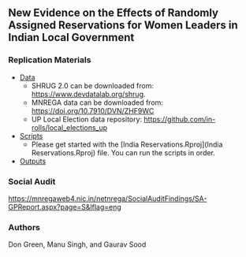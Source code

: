 ## New Evidence on the Effects of Randomly Assigned Reservations for Women Leaders in Indian Local Government

### Replication Materials

* [Data](data/)
	* SHRUG 2.0 can be downloaded from: https://www.devdatalab.org/shrug. 
	* MNREGA data can be downloaded from: https://doi.org/10.7910/DVN/ZHF9WC
	* UP Local Election data repository: https://github.com/in-rolls/local_elections_up
* [Scripts](scripts/)
	* Please get started with the [India Reservations.Rproj](India Reservations.Rproj) file. You can run the scripts in order.
* [Outputs](tabs/)

### Social Audit

https://mnregaweb4.nic.in/netnrega/SocialAuditFindings/SA-GPReport.aspx?page=S&lflag=eng

### Authors

Don Green, Manu Singh, and Gaurav Sood
